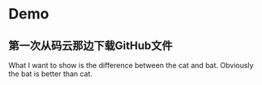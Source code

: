 # Demo
## 第一次从码云那边下载GitHub文件

What I want to show is the difference between the cat and bat.
Obviously the bat is better than cat.

